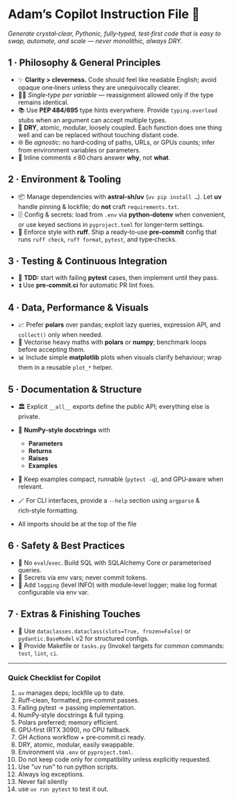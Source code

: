# Adam’s Copilot Instruction File 🌟

*Generate crystal‑clear, Pythonic, fully‑typed, test‑first code that is easy to swap, automate, and scale — never monolithic, always DRY.*

## 1 · Philosophy & General Principles

* ✨ **Clarity > cleverness.** Code should feel like readable English; avoid opaque one‑liners unless they are unequivocally clearer.
* 🧑‍💻 *Single‑type per variable* — reassignment allowed only if the type remains identical.
* 📚 Use **PEP 484/695** type hints everywhere. Provide `typing.overload` stubs when an argument can accept multiple types.
* 🔄 **DRY**, atomic, modular, loosely coupled. Each function does one thing well and can be replaced without touching distant code.
* 🌐 Be *agnostic*: no hard‑coding of paths, URLs, or GPUs counts; infer from environment variables or parameters.
* 📝 Inline comments ≤ 80 chars answer **why**, not **what**.

## 2 · Environment & Tooling

* 📦 Manage dependencies with **astral‑sh/uv** (`uv pip install …`). Let **uv** handle pinning & lockfile; do **not** craft `requirements.txt`.
* 🗄️ Config & secrets: load from `.env` via **python‑dotenv** when convenient, or use keyed sections in `pyproject.toml` for longer‑term settings.
* 🧹 Enforce style with **ruff**. Ship a ready‑to‑use **pre‑commit** config that runs `ruff check`, `ruff format`, `pytest`, and type‑checks.

## 3 · Testing & Continuous Integration

* 🧪 **TDD:** start with failing **pytest** cases, then implement until they pass.
* ⏫ Use **pre‑commit.ci** for automatic PR lint fixes.

## 4 · Data, Performance & Visuals

* 📈 Prefer **polars** over pandas; exploit lazy queries, expression API, and `collect()` only when needed.
* 🧮 Vectorise heavy maths with **polars** or **numpy**; benchmark loops before accepting them.
* 📊 Include simple **matplotlib** plots when visuals clarify behaviour; wrap them in a reusable `plot_*` helper.

## 5 · Documentation & Structure

* 🏛️ Explicit `__all__` exports define the public API; everything else is private.
* 📄 **NumPy‑style docstrings** with

  * **Parameters**
  * **Returns**
  * **Raises**
  * **Examples**
* 🧾 Keep examples compact, runnable (`pytest -q`), and GPU‑aware when relevant.
* 🪄 For CLI interfaces, provide a `--help` section using `argparse` & rich‑style formatting.
* All imports should be at the top of the file

## 6 · Safety & Best Practices

* 🚫 No `eval`/`exec`. Build SQL with SQLAlchemy Core or parameterised queries.
* 🔑 Secrets via env vars; never commit tokens.
* 📝 Add `logging` (level INFO) with module‑level logger; make log format configurable via env var.

## 7 · Extras & Finishing Touches

* 🚀 Use `dataclasses.dataclass(slots=True, frozen=False)` or `pydantic.BaseModel` v2 for structured configs.
* 🔗 Provide Makefile or `tasks.py` (Invoke) targets for common commands: `test`, `lint`, `ci`.

---

### Quick Checklist for Copilot

1. `uv` manages deps; lockfile up to date.
2. Ruff‑clean, formatted, pre‑commit passes.
3. Failing pytest → passing implementation.
4. NumPy‑style docstrings & full typing.
5. Polars preferred; memory efficient.
6. GPU‑first (RTX 3090), no CPU fallback.
7. GH Actions workflow + pre‑commit.ci ready.
8. DRY, atomic, modular, easily swappable.
9. Environment via `.env` or `pyproject.toml`.
10. Do not keep code only for compatibility unless explicitly requested.
11. Use "uv run" to run python scripts.
12. Always log exceptions.
13. Never fail silently
14. use `uv run pytest` to test it out.
